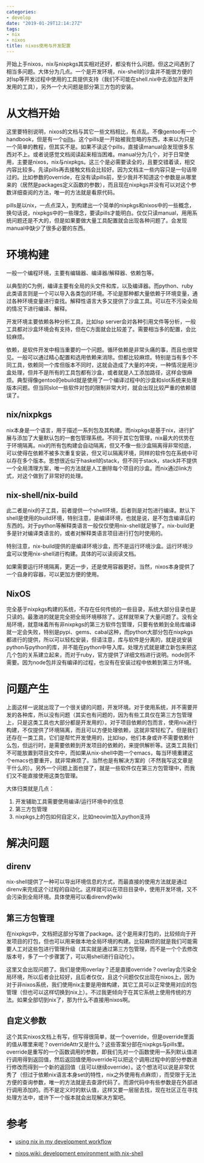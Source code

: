 ```yaml
---
categories: 
- develop
date: "2019-01-29T12:14:27Z"
tags: 
- nix
- nixos
title: nixos使用与开发配置
---
```


开始上手nixos，nix与nixpkgs其实相对还好，都没有什么问题。但这之间遇到了相当多问题。大体分为几点。一个是开发环境，nix-shell的沙盒并不能很方便的对lsp等开发过程中使用的工具提供支持（我们不可能在shell.nix中去添加开发开发用的工具），另外一个大问题是部分第三方包的安装。

<!--more-->

# 从文档开始

这里要特别说明，nixos的文档与其它一些文档相比，有点乱。不像gentoo有一个handbook，但是有一个[pills](https://nixos.org/nixos/nix-pills)。这个pills是一开始被我忽略的东西，本来以为只是一个简单的教程，但其实不是。如果不读这个pills，直接读manual会发现很多东西对不上。或者说感觉文档阅读起来相当困难。manual分为几个，对于日常使用，主要是nixos，nix与nixpkgs。这三个是必需要读全的，且要交错着读，相交内容比较多。先读pills再去接触文档会比较好。因为文档主一些内容只是一句话带过的。比如参数的override，在没有读pills前，至少我并不知道这个参数是从哪里来的（居然是packages定义函数的参数），而且现在nixpkgs并没有可以对这个参数详细查阅的方法，唯一的方法就是看原代码。

pills是以nix，一点点深入，到构建出一个简单的nixpkgs和nixos中的一些概念，换句话说，nixpkgs中的一些理念，要读pills才能明白。仅仅只读manual，用用系统问题还是不大的，但是如果要做大量工具配置就会出现各种问题了。会发现manual中缺少了很多必要的东西。

# 环境构建

一般一个编程环境，主要有编辑器、编译器/解释器、依赖包等。

以典型的C为例，编译主要有全局的头文件和库，以及编译器。而python、ruby此类语言则是一个可以导入各类包的环境。不论是那种都大量依赖于环境变量，通过各种环境变量进行查找。解释性语言大多又提供了沙盒工具。可以在不污染全局的情况下进行编译、解释。

开发环境主要依赖各种分析工具，比如lsp server会对各种引用文件等分析，一般工具都对沙盒环境会有支持，但在C方面就会比较差了。需要相当多的配置，会比较麻烦。

依赖，是软件开发中相当重要的一个问题。循环依赖是非常头痛的事，而且也很常见。一般可以通过精心配置和选用依赖来消除。但都比较麻烦。特别是当有多个不同工具，依赖同一个库但版本不同时，这就会造成了大量的冲突，一种情况是用沙盒处理，但并不是所有的工具包都有沙盒，或者就是人工添加路径，这样会很麻烦。典型得像gentoo的ebuild就是使用了一个编译过程中的沙盒和slot系统来处理版本问题。但当同slot一些软件对包的限制非常大时，就会出现比较严重的依赖错误了。

## nix/nixpkgs

nix本身是一个语言，用于描述一系列包及其构建。而nixpkgs是基于nix，进行扩展与添加了大量默认包的一套包管理系统。不同于其它包管理，nix最大的优势在于环境隔离。nix的所有包构建会自动隔离，但又不像一些沙盒隔离得非常彻底，可以使得在依赖不被多次重复安装，但又可以隔离环境，同样的软件包在系统中可以存在多个版本。思想很近似于haskell的stack，但不同于stack，stack并不提供一个全局清理方案，唯一的方法就是人工删除每个项目的沙盒。而nix通过link方式，对这个做到了非常好的处理。

## nix-shell/nix-build

此二者是nix的子工具，前者提供一个shell环境，后者则是对包进行编译。默认下shell是使用的build环境，特别注意，是编译环境，也就是说，是不包含编译后的东西的。对于python等解释类语言一般仅仅使用nix-shell就足够了。nix-build更多是针对编译类语言的，或者对解释类语言项目进行打包时使用的。

特别注意，nix-build提供的是编译环境沙盒，而不是运行环境沙盒。运行环境沙盒可以使用nix-shell进行构建。具体的可以读阅读文档。

如果需要运行环境隔离，更近一步，还是使用容器更好。当然，nixos本身提供了一个自身的容器，可以更加方便的使用。

## NixOS

完全基于nixpkgs构建的系统，不存在任何传统的一些目录，系统大部分目录也是只读的。最激进的就是完全把全局环境移除了。这样就带来了大量问题了。没有全局环境，就意味着所有非nixpkgs的第三方软件包管理，只要有依赖到全局库编译就一定会失败，特别是pypi、gems、cabal这种，而python大部分包在nixpkgs都进行的提供，所以可以轻松安装，但请注意，库与软件是分离的，就是说安装python与python的库，并不能在python中导入库。处理方式就是建立新包来把这几个包的关系建立起来，而对于ruby，官方提供了详细文档进行说明。node则不需要。因为node包并没有编译的过程，也没有在安装过程中依赖到第三方环境。

# 问题产生

上面这样一说就出现了一个很关键的问题，开发环境。对于使用系统，并不需要开发的各种库，所以没有问题（其实也有问题的，因为有些工具仅在第三方包管理上，只是这类工具也大部分都是开发用的）。对于项目依赖的包而言，使用nix进行构建，不仅提供了环境隔离，而且可以方便处理依赖，这就非常轻松了。但是我们还存在一类工具，它们是帮忙开发使用的，比如lsp，他们本身或许不需要依赖什么包，但运行时，是需要依赖到开发项目的依赖的，来提供解析等。这类工具我们不可能放置到项目文件中，而如果从nix-shell中跑一个emacs，每当环境重建这个emacs也要重开，就非常麻烦了。当然也是有解决方案的（不然我写这文章是干什么的）。另外一个问题上面也提了，就是一些软件仅在第三方包管理中，而我们又不能直接使用这类包管理。

大体归类就是几点：
1. 开发辅助工具需要使用编译/运行环境中的信息
2. 第三方包管理
3. nixpkgs上的包如何自定义，比如neovim加入python支持

# 解决问题

## direnv

nix-shell提供了一种可以导出环境信息的方式，而最直接的使用方法就是通过direnv来完成这个过程的自动化。这样就可以在项目目录中，使用开发环境，又不会污染到全局环境。具体使用可以看direnv的wiki

## 第三方包管理

在nixpkgs中，文档把这部分写做了package。这个是用来打包的，比较倾向于开发项目的打包，但也可以用来做本地全局环境的构建。比较麻烦的就是我们可能需要人工对这些包进行管理升级（其实就是通过第三方包管理，而不是一个个去修改版本号，多了一个步骤罢了，可以用shell进行自动化）。

这里又会出现问题了。我们是使用overlay？还是直接override？overlay会污染全局环境，所以后者会比较好，且后者仅仅，且这个问题仅仅出现在nixos上，因为对于非nixos系统，我们使用nix主要是用做构建，其它工具可以正常使用对应的包管理（但也可以这样切换到nix上）。不过我更倾向于在其它系统上使用传统的方法。如果全部切到nix了，那为什么不直接用nixos啊。

## 自定义参数

这个其实nixos文档上有写，但写得很简单，就一个override，但是override里面的值从哪里来呢？overrideAttr又是什么？这些答案分部在nixpkgs与pills里。override是重写的一个函数调用的参数，即我们先对一个函数使用一系列默认值进行调用得到返回值，然后返回值使用override可以把这个调用过程中的部分参数进行修改而得到一个新的返回值（且可以继续override）。这个想法可以说是非常优秀了（但过于依赖nix语言本身set的特性，nix之外使用有点麻烦），而受限于无法方便的查询参数，唯一的方法就是去查源代码了。而源代码中有些参数是在外部进行调用添加的。而不是定义时的默认值，这样又要一层层去找，现在社区正在寻找处理方法中，或许下一个版本就会出现解决方案吧。

# 参考

- [using nix in my development workflow](https://medium.com/@ejpcmac/about-using-nix-in-my-development-workflow-12422a1f2f4c)

- [nixos.wiki: development environment with nix-shell](https://nixos.wiki/wiki/Development_environment_with_nix-shell)
